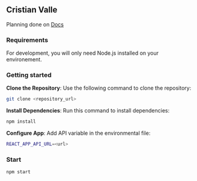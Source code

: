 
## Cristian Valle
Planning done on [Docs](https://docs.google.com/document/d/1SUU-MQVGj-NPa6bvhzdI0PtrXEQsS5-zq6cTfK4RK9Y/edit?usp=sharing)
### Requirements
For development, you will only need Node.js installed on your environement.

### Getting started

 **Clone the Repository**: Use the following command to clone the repository:
   ```bash
   git clone <repository_url>
   ```

**Install Dependencies**: Run this command to install dependencies:
```bash
npm install
```

 **Configure App**: Add API variable in the environmental file:
```bash
REACT_APP_API_URL=<url>
```

### Start
```bash
npm start
```
